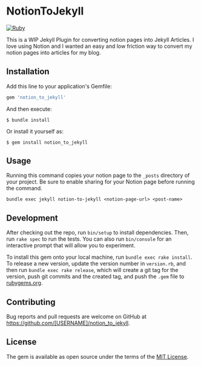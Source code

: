 # NotionToJekyll

[![Ruby](https://github.com/bynarlogic/notion_to_jekyll/actions/workflows/main.yml/badge.svg)](https://github.com/bynarlogic/notion_to_jekyll/actions/workflows/main.yml)

This is a WIP Jekyll Plugin for converting notion pages into Jekyll Articles. I love using Notion and I wanted an easy and low friction way to convert my notion pages into articles for my blog.

## Installation

Add this line to your application's Gemfile:

```ruby
gem 'notion_to_jekyll'
```

And then execute:

    $ bundle install

Or install it yourself as:

    $ gem install notion_to_jekyll

## Usage

Running this command copies your notion page to the `_posts` directory of your project. Be sure to enable sharing for your Notion page before running the command. 

```
bundle exec jekyll notion-to-jekyll <notion-page-url> <post-name>
```


## Development

After checking out the repo, run `bin/setup` to install dependencies. Then, run `rake spec` to run the tests. You can also run `bin/console` for an interactive prompt that will allow you to experiment.

To install this gem onto your local machine, run `bundle exec rake install`. To release a new version, update the version number in `version.rb`, and then run `bundle exec rake release`, which will create a git tag for the version, push git commits and the created tag, and push the `.gem` file to [rubygems.org](https://rubygems.org).

## Contributing

Bug reports and pull requests are welcome on GitHub at https://github.com/[USERNAME]/notion_to_jekyll.

## License

The gem is available as open source under the terms of the [MIT License](https://opensource.org/licenses/MIT).

